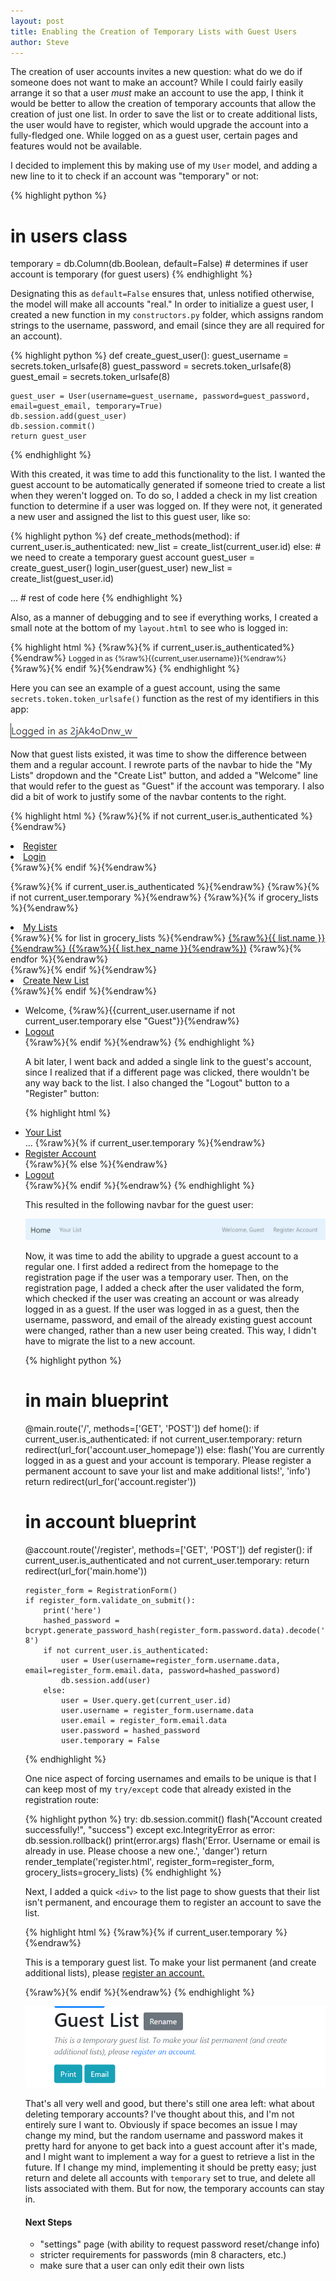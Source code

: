 ```yaml
---
layout: post
title: Enabling the Creation of Temporary Lists with Guest Users
author: Steve
---
```


The creation of user accounts invites a new question: what do we do if someone does not want to make an account? While I could fairly easily arrange it so that a user *must* make an account to use the app, I think it would be better to allow the creation of temporary accounts that allow the creation of just one list. In order to save the list or to create additional lists, the user would have to register, which would upgrade the account into a fully-fledged one. While logged on as a guest user, certain pages and features would not be available.

I decided to implement this by making use of my `User` model, and adding a new line to it to check if an account was "temporary" or not:

{% highlight python %}
# in users class
temporary = db.Column(db.Boolean, default=False)  # determines if user account is temporary (for guest users)
{% endhighlight %}

Designating this as `default=False` ensures that, unless notified otherwise, the model will make all accounts "real." In order to initialize a guest user, I created a new function in my `constructors.py` folder, which assigns random strings to the username, password, and email (since they are all required for an account).

{% highlight python %}
def create_guest_user():
    guest_username = secrets.token_urlsafe(8)
    guest_password = secrets.token_urlsafe(8)
    guest_email = secrets.token_urlsafe(8)

    guest_user = User(username=guest_username, password=guest_password, email=guest_email, temporary=True)
    db.session.add(guest_user)
    db.session.commit()
    return guest_user
{% endhighlight %}

With this created, it was time to add this functionality to the list. I wanted the guest account to be automatically generated if someone tried to create a list when they weren't logged on. To do so, I added a check in my list creation function to determine if a user was logged on. If they were not, it generated a new user and assigned the list to this guest user, like so:


{% highlight python %}
def create_methods(method):
    if current_user.is_authenticated:
        new_list = create_list(current_user.id)
    else:   # we need to create a temporary guest account
        guest_user = create_guest_user()
        login_user(guest_user)
        new_list = create_list(guest_user.id)

  ... # rest of code here
{% endhighlight %}

Also, as a manner of debugging and to see if everything works, I created a small note at the bottom of my `layout.html` to see who is logged in:

{% highlight html %}
{%raw%}{% if current_user.is_authenticated%}{%endraw%}
  <small class="fixed-bottom">Logged in as {%raw%}{{current_user.username}}{%endraw%}</small>
{%raw%}{% endif %}{%endraw%}
{% endhighlight %}

Here you can see an example of a guest account, using the same `secrets.token.token_urlsafe()` function as the rest of my identifiers in this app:

![alt text](/assets/img/posts/guest-accounts/login-info.png)


Now that guest lists existed, it was time to show the difference between them and a regular account. I rewrote parts of the navbar to hide the "My Lists" dropdown and the "Create List" button, and added a "Welcome" line that would refer to the guest as "Guest" if the account was temporary. I also did a bit of work to justify some of the navbar contents to the right.

{% highlight html %}
{%raw%}{% if not current_user.is_authenticated %}{%endraw%}
    <li class="nav-item"><a class="nav-link" href="{%raw%}{{ url_for('account.register') }}{%endraw%}">Register</a></li>
    <li class="nav-item"><a class="nav-link" href="{%raw%}{{ url_for('account.login') }}{%endraw%}">Login</a></li>
{%raw%}{% endif %}{%endraw%}

{%raw%}{% if current_user.is_authenticated %}{%endraw%}
    {%raw%}{% if not current_user.temporary %}{%endraw%}
          {%raw%}{% if grocery_lists %}{%endraw%}
              <li class="nav-item dropdown">
                  <a class="nav-link" data-toggle="dropdown" href="#" role="button">
                      My Lists
                  </a>
                  <div class="dropdown-menu">
                    {%raw%}{% for list in grocery_lists %}{%endraw%}
                      <a class="nav-link dropdown-item" id="link-{%raw%}{{list.hex_name}}{%endraw%}" href="{%raw%}{{url_for('checklist.compiled_list', hex_name=list.hex_name)}}{%endraw%}">{%raw%}{{ list.name }}{%endraw%} ({%raw%}{{ list.hex_name }}{%endraw%})</a>
                          {%raw%}{% endfor %}{%endraw%}
                  </div>
                </li>
                {%raw%}{% endif %}{%endraw%}
                <li class="nav-item"><a class="nav-link" href="{%raw%}{{ url_for('checklist.create_list_page') }}{%endraw%}">Create New List</a></li>
              {%raw%}{% endif %}{%endraw%}
            </ul>
            <ul class="navbar-nav ml-auto">
                <li class="nav-item navbar-text mr-3">Welcome, {%raw%}{{current_user.username if not current_user.temporary else "Guest"}}{%endraw%}</li>
                <li class="nav-item"><a class="nav-link" href="{%raw%}{{ url_for('account.logout') }}{%endraw%}">Logout</a></li>
        {%raw%}{% endif %}{%endraw%}
{% endhighlight %}

A bit later, I went back and added a single link to the guest's account, since I realized that if a different page was clicked, there wouldn't be any way back to the list. I also changed the "Logout" button to a "Register" button:

{% highlight html %}

<li class="nav-item"><a class="nav-link" href="{%raw%}{{ url_for('checklist.compiled_list', hex_name=grocery_lists[0].hex_name) }}{%endraw%}">Your List</a></li>
...
{%raw%}{% if current_user.temporary %}{%endraw%}
    <li class="nav-item"><a class="nav-link" href="{%raw%}{{ url_for('account.register') }}{%endraw%}">Register Account</a></li>
{%raw%}{% else %}{%endraw%}
    <li class="nav-item"><a class="nav-link" href="{%raw%}{{ url_for('account.logout') }}{%endraw%}">Logout</a></li>
{%raw%}{% endif %}{%endraw%}
{% endhighlight %}

This resulted in the following navbar for the guest user:

![alt text](/assets/img/posts/guest-accounts/guest-list-nav.png)

Now, it was time to add the ability to upgrade a guest account to a regular one. I first added a redirect from the homepage to the registration page if the user was a temporary user. Then, on the registration page, I added a check after the user validated the form, which checked if the user was creating an account or was already logged in as a guest. If the user was logged in as a guest, then the username, password, and email of the already existing guest account were changed, rather than a new user being created. This way, I didn't have to migrate the list to a new account.

{% highlight python %}
# in main blueprint
@main.route('/', methods=['GET', 'POST'])
def home():
    if current_user.is_authenticated:
        if not current_user.temporary:
            return redirect(url_for('account.user_homepage'))
        else:
            flash('You are currently logged in as a guest and your account is temporary. Please register a permanent account to save your list and make additional lists!', 'info')
            return redirect(url_for('account.register'))

# in account blueprint
@account.route('/register', methods=['GET', 'POST'])
def register():
    if current_user.is_authenticated and not current_user.temporary:
        return redirect(url_for('main.home'))

    register_form = RegistrationForm()
    if register_form.validate_on_submit():
        print('here')
        hashed_password = bcrypt.generate_password_hash(register_form.password.data).decode('utf-8')
        if not current_user.is_authenticated:
            user = User(username=register_form.username.data, email=register_form.email.data, password=hashed_password)
            db.session.add(user)
        else:
            user = User.query.get(current_user.id)
            user.username = register_form.username.data
            user.email = register_form.email.data
            user.password = hashed_password
            user.temporary = False

{% endhighlight %}

One nice aspect of forcing usernames and emails to be unique is that I can keep most of my `try/except` code that already existed in the registration route:

{% highlight python %}
try:
    db.session.commit()
    flash("Account created successfully!", "success")
except exc.IntegrityError as error:
    db.session.rollback()
    print(error.args)
    flash('Error. Username or email is already in use. Please choose a new one.', 'danger')
    return render_template('register.html', register_form=register_form, grocery_lists=grocery_lists)
{% endhighlight %}

Next, I added a quick `<div>` to the list page to show guests that their list isn't permanent, and encourage them to register an account to save the list.

{% highlight html %}
{%raw%}{% if current_user.temporary %}{%endraw%}
<div>
    <p class="font-italic text-muted">This is a temporary guest list. To make your list permanent (and create additional lists), please
        <a href="{%raw%}{{ url_for('account.register') }}{%endraw%}">register an account.</a>
    </p>
</div>
{%raw%}{% endif %}{%endraw%}
{% endhighlight %}

![alt text](/assets/img/posts/guest-accounts/guest-list-info.png)

That's all very well and good, but there's still one area left: what about deleting temporary accounts? I've thought about this, and I'm not entirely sure I want to. Obviously if space becomes an issue I may change my mind, but the random username and password makes it pretty hard for anyone to get back into a guest account after it's made, and I might want to implement a way for a guest to retrieve a list in the future. If I change my mind, implementing it should be pretty easy; just return and delete all accounts with `temporary` set to true, and delete all lists associated with them. But for now, the temporary accounts can stay in.

#### Next Steps
* "settings" page (with ability to request password reset/change info)
* stricter requirements for passwords (min 8 characters, etc.)
* make sure that a user can only edit their own lists
